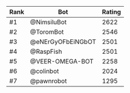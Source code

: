 Rank|Bot|Rating
---|---|---
#1|@NimsiluBot|2622
#2|@ToromBot|2546
#3|@eNErGyOFbEiNGbOT|2501
#4|@RaspFish|2501
#5|@VEER-OMEGA-BOT|2258
#6|@colinbot|2024
#7|@pawnrobot|1295
